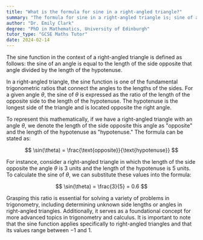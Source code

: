 ```yaml
---
title: "What is the formula for sine in a right-angled triangle?"
summary: "The formula for sine in a right-angled triangle is; sine of an angle equals the opposite side divided by the hypotenuse."
author: "Dr. Emily Clark"
degree: "PhD in Mathematics, University of Edinburgh"
tutor_type: "GCSE Maths Tutor"
date: 2024-02-14
---
```


The sine function in the context of a right-angled triangle is defined as follows: the sine of an angle is equal to the length of the side opposite that angle divided by the length of the hypotenuse.

In a right-angled triangle, the sine function is one of the fundamental trigonometric ratios that connect the angles to the lengths of the sides. For a given angle $\theta$, the sine of $\theta$ is expressed as the ratio of the length of the opposite side to the length of the hypotenuse. The hypotenuse is the longest side of the triangle and is located opposite the right angle.

To represent this mathematically, if we have a right-angled triangle with an angle $\theta$, we denote the length of the side opposite this angle as "opposite" and the length of the hypotenuse as "hypotenuse." The formula can be stated as:

$$ 
\sin(\theta) = \frac{\text{opposite}}{\text{hypotenuse}} 
$$

For instance, consider a right-angled triangle in which the length of the side opposite the angle $\theta$ is $3$ units and the length of the hypotenuse is $5$ units. To calculate the sine of $\theta$, we can substitute these values into the formula:

$$ 
\sin(\theta) = \frac{3}{5} = 0.6 
$$

Grasping this ratio is essential for solving a variety of problems in trigonometry, including determining unknown side lengths or angles in right-angled triangles. Additionally, it serves as a foundational concept for more advanced topics in trigonometry and calculus. It is important to note that the sine function applies specifically to right-angled triangles and that its values range between $-1$ and $1$.
    